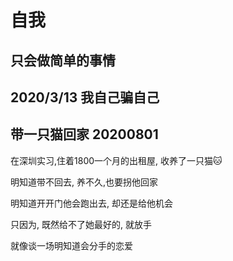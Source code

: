 # 自我


## 只会做简单的事情



## 2020/3/13 我自己骗自己


## 带一只猫回家 20200801


在深圳实习,住着1800一个月的出租屋, 收养了一只猫🐱

明知道带不回去, 养不久,也要拐他回家


明知道开开门他会跑出去, 却还是给他机会

只因为, 既然给不了她最好的, 就放手

就像谈一场明知道会分手的恋爱





